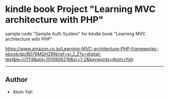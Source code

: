 # kindle book Project "Learning MVC architecture with PHP"
sample code "Sample Auth System" for kindle book "Learning MVC architecture with PHP"

https://www.amazon.co.jp/Learning-MVC-architecture-PHP-frameworks-ebook/dp/B076MQHZ6N/ref=sr_1_2?s=digital-text&ie=UTF8&qid=1510906216&sr=1-2&keywords=Atom+Yah


------------------

## Author

* Atom Yah


